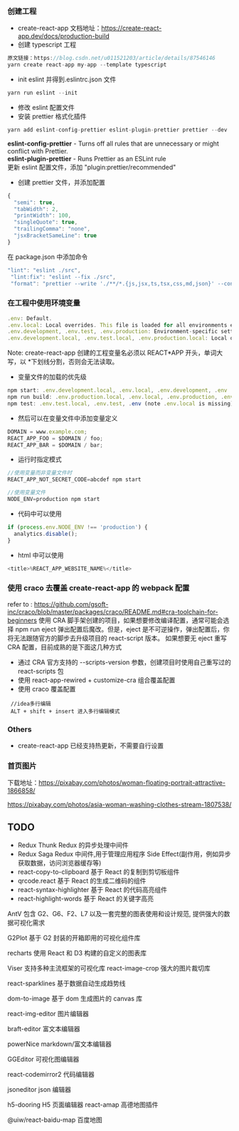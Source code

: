 ### 创建工程

- create-react-app 文档地址：https://create-react-app.dev/docs/production-build
- 创建 typescript 工程

```javascript
原文链接：https://blog.csdn.net/u011521203/article/details/87546146
yarn create react-app my-app --template typescript
```

- init eslint 并得到.eslintrc.json 文件

```javascript
yarn run eslint --init
```

- 修改 eslint 配置文件
- 安装 prettier 格式化插件

```javascript
yarn add eslint-config-prettier eslint-plugin-prettier prettier --dev
```

**eslint-config-prettier** - Turns off all rules that are unnecessary or might conflict with Prettier.  
**eslint-plugin-prettier** - Runs Prettier as an ESLint rule  
更新 eslint 配置文件，添加 "plugin:prettier/recommended"

- 创建 prettier 文件，并添加配置

```javascript
{
  "semi": true,
  "tabWidth": 2,
  "printWidth": 100,
  "singleQuote": true,
  "trailingComma": "none",
  "jsxBracketSameLine": true
}
```

在 package.json 中添加命令

```javascript
"lint": "eslint ./src",
 "lint:fix": "eslint --fix ./src",
 "format": "prettier --write './**/*.{js,jsx,ts,tsx,css,md,json}' --config ./.prettierrc"
```

### 在工程中使用环境变量

```javascript
.env: Default.
.env.local: Local overrides. This file is loaded for all environments except test.
.env.development, .env.test, .env.production: Environment-specific settings.
.env.development.local, .env.test.local, .env.production.local: Local overrides of environment-specific settings.
```

Note: create-react-app 创建的工程变量名必须以 REACT*APP 开头，单词大写，以 *下划线分割，否则会无法读取。

- 变量文件的加载的优先级

```javascript
npm start: .env.development.local, .env.local, .env.development, .env
npm run build: .env.production.local, .env.local, .env.production, .env
npm test: .env.test.local, .env.test, .env (note .env.local is missing)
```

- 然后可以在变量文件中添加变量定义

```javascript
DOMAIN = www.example.com;
REACT_APP_FOO = $DOMAIN / foo;
REACT_APP_BAR = $DOMAIN / bar;
```

- 运行时指定模式

```javascript
//使用变量而非变量文件时
REACT_APP_NOT_SECRET_CODE=abcdef npm start

//使用变量文件
NODE_ENV=production npm start
```

- 代码中可以使用

```javascript
if (process.env.NODE_ENV !== 'production') {
  analytics.disable();
}
```

- html 中可以使用

```javascript
<title>%REACT_APP_WEBSITE_NAME%</title>
```

### 使用 craco 去覆盖 create-react-app 的 webpack 配置

refer to : https://github.com/gsoft-inc/craco/blob/master/packages/craco/README.md#cra-toolchain-for-beginners
使用 CRA 脚手架创建的项目，如果想要修改编译配置，通常可能会选择 npm run eject 弹出配置后魔改。但是，eject 是不可逆操作，弹出配置后，你将无法跟随官方的脚步去升级项目的 react-script 版本。
如果想要无 eject 重写 CRA 配置，目前成熟的是下面这几种方式

- 通过 CRA 官方支持的 --scripts-version 参数，创建项目时使用自己重写过的 react-scripts 包
- 使用 react-app-rewired + customize-cra 组合覆盖配置
- 使用 craco 覆盖配置

```text
 //idea多行编辑
 ALT + shift + insert 进入多行编辑模式
```

### Others

- create-react-app 已经支持热更新，不需要自行设置

### 首页图片

下载地址：https://pixabay.com/photos/woman-floating-portrait-attractive-1866858/

https://pixabay.com/photos/asia-woman-washing-clothes-stream-1807538/

## TODO

- Redux Thunk Redux 的异步处理中间件
- Redux Saga Redux 中间件,用于管理应用程序 Side Effect(副作用，例如异步获取数据，访问浏览器缓存等)
- react-copy-to-clipboard 基于 React 的复制到剪切板组件
- qrcode.react 基于 React 的生成二维码的组件
- react-syntax-highlighter 基于 React 的代码高亮组件
- react-highlight-words 基于 React 的关键字高亮

AntV 包含 G2、G6、F2、L7 以及一套完整的图表使用和设计规范, 提供强大的数据可视化需求

G2Plot 基于 G2 封装的开箱即用的可视化组件库

recharts 使用 React 和 D3 构建的自定义的图表库

Viser 支持多种主流框架的可视化库
react-image-crop 强大的图片裁切库

react-sparklines 基于数据自动生成趋势线

dom-to-image 基于 dom 生成图片的 canvas 库

react-img-editor 图片编辑器

braft-editor 富文本编辑器

powerNice markdown/富文本编辑器

GGEditor 可视化图编辑器

react-codemirror2 代码编辑器

jsoneditor json 编辑器

h5-dooring H5 页面编辑器
react-amap 高德地图插件

@uiw/react-baidu-map 百度地图
